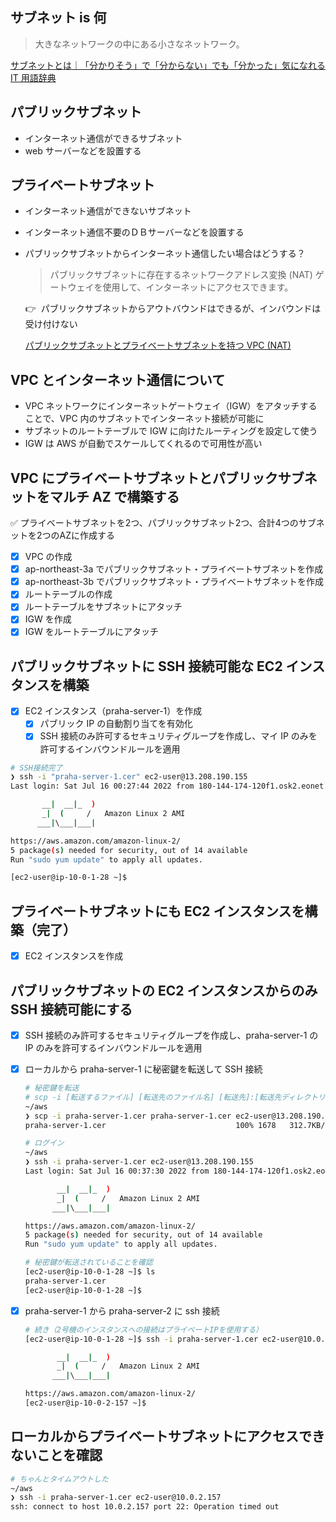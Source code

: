 ## サブネット is 何

> 大きなネットワークの中にある小さなネットワーク。

[サブネットとは｜「分かりそう」で「分からない」でも「分かった」気になれる IT 用語辞典](https://wa3.i-3-i.info/word11973.html)

## パブリックサブネット

- インターネット通信ができるサブネット
- web サーバーなどを設置する

## プライベートサブネット

- インターネット通信ができないサブネット
- インターネット通信不要のＤＢサーバーなどを設置する
- パブリックサブネットからインターネット通信したい場合はどうする？

  > パブリックサブネットに存在するネットワークアドレス変換 (NAT) ゲートウェイを使用して、インターネットにアクセスできます。

  👉  パブリックサブネットからアウトバウンドはできるが、インバウンドは受け付けない

  [パブリックサブネットとプライベートサブネットを持つ VPC (NAT)](https://docs.aws.amazon.com/ja_jp/vpc/latest/userguide/VPC_Scenario2.html)

## VPC とインターネット通信について

- VPC ネットワークにインターネットゲートウェイ（IGW）をアタッチすることで、VPC 内のサブネットでインターネット接続が可能に
- サブネットのルートテーブルで IGW に向けたルーティングを設定して使う
- IGW は AWS が自動でスケールしてくれるので可用性が高い

## VPC にプライベートサブネットとパブリックサブネットをマルチ AZ で構築する

<aside>
✅ プライベートサブネットを2つ、パブリックサブネット2つ、合計4つのサブネットを2つのAZに作成する

</aside>

- [x] VPC の作成
- [x] ap-northeast-3a でパブリックサブネット・プライベートサブネットを作成
- [x] ap-northeast-3b でパブリックサブネット・プライベートサブネットを作成
- [x] ルートテーブルの作成
- [x] ルートテーブルをサブネットにアタッチ
- [x] IGW を作成
- [x] IGW をルートテーブルにアタッチ

## パブリックサブネットに SSH 接続可能な EC2 インスタンスを構築

- [x] EC2 インスタンス（praha-server-1）を作成
  - [x] パブリック IP の自動割り当てを有効化
  - [x] SSH 接続のみ許可するセキュリティグループを作成し、マイ IP のみを許可するインバウンドルールを適用

```bash
# SSH接続完了
❯ ssh -i "praha-server-1.cer" ec2-user@13.208.190.155
Last login: Sat Jul 16 00:27:44 2022 from 180-144-174-120f1.osk2.eonet.ne.jp

       __|  __|_  )
       _|  (     /   Amazon Linux 2 AMI
      ___|\___|___|

https://aws.amazon.com/amazon-linux-2/
5 package(s) needed for security, out of 14 available
Run "sudo yum update" to apply all updates.

[ec2-user@ip-10-0-1-28 ~]$
```

## プライベートサブネットにも EC2 インスタンスを構築（完了）

- [x] EC2 インスタンスを作成

## パブリックサブネットの EC2 インスタンスからのみ SSH 接続可能にする

- [x] SSH 接続のみ許可するセキュリティグループを作成し、praha-server-1 の IP のみを許可するインバウンドルールを適用
- [x] ローカルから praha-server-1 に秘密鍵を転送して SSH 接続

  ```bash
  # 秘密鍵を転送
  # scp -i [転送するファイル] [転送先のファイル名] [転送先]:[転送先ディレクトリ]
  ~/aws
  ❯ scp -i praha-server-1.cer praha-server-1.cer ec2-user@13.208.190.155:
  praha-server-1.cer                             100% 1678   312.7KB/s   00:00

  # ログイン
  ~/aws
  ❯ ssh -i praha-server-1.cer ec2-user@13.208.190.155
  Last login: Sat Jul 16 00:37:30 2022 from 180-144-174-120f1.osk2.eonet.ne.jp

         __|  __|_  )
         _|  (     /   Amazon Linux 2 AMI
        ___|\___|___|

  https://aws.amazon.com/amazon-linux-2/
  5 package(s) needed for security, out of 14 available
  Run "sudo yum update" to apply all updates.

  # 秘密鍵が転送されていることを確認
  [ec2-user@ip-10-0-1-28 ~]$ ls
  praha-server-1.cer
  [ec2-user@ip-10-0-1-28 ~]$
  ```

- [x] praha-server-1 から praha-server-2 に ssh 接続

  ```bash
  # 続き（2号機のインスタンスへの接続はプライベートIPを使用する）
  [ec2-user@ip-10-0-1-28 ~]$ ssh -i praha-server-1.cer ec2-user@10.0.2.157

         __|  __|_  )
         _|  (     /   Amazon Linux 2 AMI
        ___|\___|___|

  https://aws.amazon.com/amazon-linux-2/
  [ec2-user@ip-10-0-2-157 ~]$
  ```

## ローカルからプライベートサブネットにアクセスできないことを確認

```bash
# ちゃんとタイムアウトした
~/aws
❯ ssh -i praha-server-1.cer ec2-user@10.0.2.157
ssh: connect to host 10.0.2.157 port 22: Operation timed out
```
